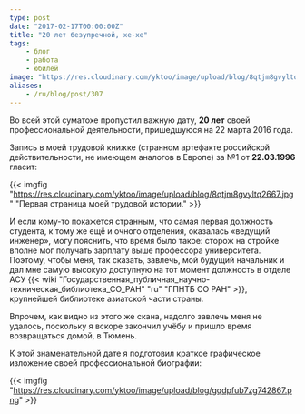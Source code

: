 ```yaml
---
type: post
date: "2017-02-17T00:00:00Z"
title: "20 лет безупречной, хе-хе"
tags:
    - блог
    - работа
    - юбилей
image: "https://res.cloudinary.com/yktoo/image/upload/blog/8qtjm8gvyltq2667.jpg"
aliases:
    - /ru/blog/post/307
---
```


Во всей этой суматохе пропустил важную дату, **20 лет** своей профессиональной деятельности, пришедшуюся на 22 марта 2016 года.

Запись в моей трудовой книжке (странном артефакте российской действительности, не имеющем аналогов в Европе) за №1 от **22.03.1996** гласит:

<!--more-->

{{< imgfig "https://res.cloudinary.com/yktoo/image/upload/blog/8qtjm8gvyltq2667.jpg" "Первая страница моей трудовой истории." >}}

И если кому-то покажется странным, что самая первая должность студента, к тому же ещё и очного отделения, оказалась «ведущий инженер», могу пояснить, что время было такое: сторож на стройке вполне мог получать зарплату выше профессора университета. Поэтому, чтобы меня, так сказать, завлечь, мой будущий начальник и дал мне самую высокую доступную на тот момент должность в отделе АСУ {{< wiki "Государственная_публичная_научно-техническая_библиотека_СО_РАН" "ru" "ГПНТБ СО РАН" >}}, крупнейшей библиотеке азиатской части страны.

Впрочем, как видно из этого же скана, надолго завлечь меня не удалось, поскольку я вскоре закончил учёбу и пришло время возвращаться домой, в Тюмень.

К этой знаменательной дате я подготовил краткое графическое изложение своей профессиональной биографии:

{{< imgfig "https://res.cloudinary.com/yktoo/image/upload/blog/gqdpfub7zg742867.png" >}}
